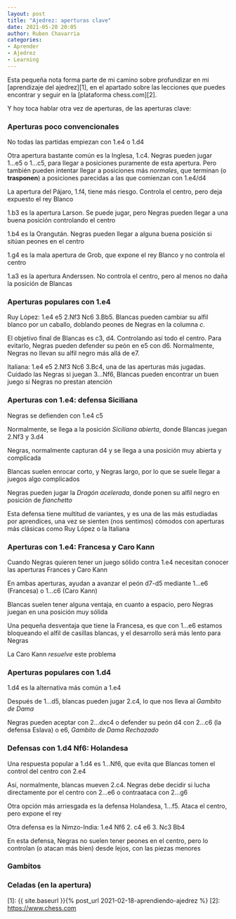 ```yaml
---
layout: post
title: "Ajedrez: aperturas clave"
date: 2021-05-20 20:05
author: Ruben Chavarria
categories: 
- Aprender
- Ajedrez
- Learning
---
```


Esta pequeña nota forma parte de mi camino sobre profundizar en mi
[aprendizaje del ajedrez][1], en el apartado sobre las lecciones que puedes
encontrar y seguir en la [plataforma chess.com][2].

Y hoy toca hablar otra vez de aperturas, de las aperturas clave:

<!-- more -->

### Aperturas poco convencionales

No todas las partidas empiezan con 1.e4 o 1.d4

Otra apertura bastante común es la Inglesa, 1.c4. Negras pueden jugar 1...e5 o
1...c5, para llegar a posiciones puramente de esta apertura. Pero también pueden
intentar llegar a posiciones más *normales*, que terminan (o **trasponen**) a
posiciones parecidas a las que comienzan con 1.e4/d4

La apertura del Pájaro, 1.f4, tiene más riesgo. Controla el centro, pero deja
expuesto el rey Blanco

1.b3 es la apertura Larson. Se puede jugar, pero Negras pueden llegar a una
buena posición controlando el centro

1.b4 es la Orangután. Negras pueden llegar a alguna buena posición si sitúan
peones en el centro

1.g4 es la mala apertura de Grob, que expone el rey Blanco y no controla el
centro

1.a3 es la apertura Anderssen. No controla el centro, pero al menos no daña
la posición de Blancas

### Aperturas populares con 1.e4

Ruy López: 1.e4 e5 2.Nf3 Nc6 3.Bb5. Blancas pueden cambiar su alfil blanco por
un caballo, doblando peones de Negras en la columna *c*. 

El objetivo final de Blancas es c3, d4. Controlando así todo el centro. Para
evitarlo, Negras pueden defender su peón en e5 con d6. Normalmente, Negras no
llevan su alfil negro más allá de e7.

Italiana: 1.e4 e5 2.Nf3 Nc6 3.Bc4, una de las aperturas más jugadas. Cuidado
las Negras si juegan 3...Nf6, Blancas pueden encontrar un buen juego si Negras
no prestan atención

### Aperturas con 1.e4: defensa Siciliana

Negras se defienden con 1.e4 c5

Normalmente, se llega a la posición *Siciliana abierta*, donde Blancas juegan
2.Nf3 y 3.d4

Negras, normalmente capturan d4 y se llega a una posición muy abierta y 
complicada

Blancas suelen enrocar corto, y Negras largo, por lo que se suele llegar a
juegos algo complicados

Negras pueden jugar la *Dragón acelerada*, donde ponen su alfil negro en posición
de *fianchetto*

Esta defensa tiene multitud de variantes, y es una de las más estudiadas por
aprendices, una vez se sienten (nos sentimos) cómodos con aperturas más clásicas
como Ruy López o la Italiana

### Aperturas con 1.e4: Francesa y Caro Kann

Cuando Negras quieren tener un juego sólido contra 1.e4 necesitan conocer las
aperturas Frances y Caro Kann

En ambas aperturas, ayudan a avanzar el peón d7-d5 mediante 1...e6 (Francesa)
o 1...c6 (Caro Kann)

Blancas suelen tener alguna ventaja, en cuanto a espacio, pero Negras juegan
en una posición muy sólida

Una pequeña desventaja que tiene la Francesa, es que con 1...e6 estamos bloqueando
el alfil de casillas blancas, y el desarrollo será más lento para Negras

La Caro Kann *resuelve* este problema

### Aperturas populares con 1.d4

1.d4 es la alternativa más común a 1.e4

Después de 1...d5, blancas pueden jugar 2.c4, lo que nos lleva al *Gambito de
Dama*

Negras pueden aceptar con 2...dxc4 o defender su peón d4 con 2...c6 (la defensa
Eslava) o e6, *Gambito de Dama Rechazado*

### Defensas con 1.d4 Nf6: Holandesa

Una respuesta popular a 1.d4 es 1...Nf6, que evita que Blancas tomen el
control del centro con 2.e4

Así, normalmente, blancas mueven 2.c4. Negras debe decidir si lucha directamente
por el centro con 2...e6 o contraataca con 2...g6

Otra opción más arriesgada es la defensa Holandesa, 1...f5. Ataca el centro,
pero expone el rey

Otra defensa es la Nimzo-India: 1.e4 Nf6 2. c4 e6 3. Nc3 Bb4

En esta defensa, Negras no suelen tener peones en el centro, pero lo controlan
(o atacan más bien) desde lejos, con las piezas menores

### Gambitos
### Celadas (en la apertura)

[1]: {{ site.baseurl }}{% post_url 2021-02-18-aprendiendo-ajedrez %}
[2]: https://www.chess.com
